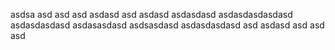 asdsa
asd
asd
asd
asdasd
asd
asdasd
asdasdasd
asdasdasdasdasd
asdasdasdasd
asdasasdasd
asdsasdasd
asdasdasdasd
asd
asdasd
asd
asd
asd
